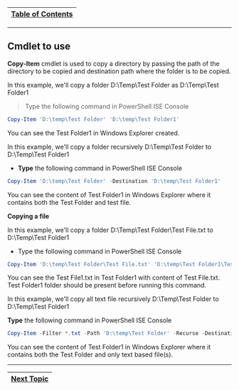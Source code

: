 |[Table of Contents](/00-Table-of-Contents.md)|
|---|

---

## Cmdlet to use 

**Copy-Item** cmdlet is used to copy a directory by passing the path of the directory to be copied and destination path where the folder is to be copied.

In this example, we'll copy a folder D:\Temp\Test Folder as D:\Temp\Test Folder1

> Type the following command in PowerShell ISE Console

```powershell
Copy-Item 'D:\temp\Test Folder' 'D:\temp\Test Folder1'
```

You can see the Test Folder1 in Windows Explorer created.

In this example, we'll copy a folder recursively D:\Temp\Test Folder to D:\Temp\Test Folder1

* **Type** the following command in PowerShell ISE Console

```powershell
Copy-Item 'D:\temp\Test Folder' -Destination 'D:\temp\Test Folder1'
```

You can see the content of Test Folder1 in Windows Explorer where it contains both the Test Folder and test file.

**Copying a file**

In this example, we'll copy a folder D:\Temp\Test Folder\Test File.txt to D:\Temp\Test Folder1

* Type the following command in PowerShell ISE Console

```powershell
Copy-Item 'D:\temp\Test Folder\Test File.txt' 'D:\temp\Test Folder1\Test File1.txt'
```

You can see the Test File1.txt in Test Folder1 with content of Test File.txt. Test Folder1 folder should be present before running this command.

In this example, we'll copy all text file recursively D:\Temp\Test Folder to D:\Temp\Test Folder1

**Type** the following command in PowerShell ISE Console

```powershell
Copy-Item -Filter *.txt -Path 'D:\temp\Test Folder' -Recurse -Destination 'D:\temp\Test Folder1'
```

You can see the content of Test Folder1 in Windows Explorer where it contains both the Test Folder and only text based file(s).

---

|[Next Topic](/05_Files_and_Folders/04_Deleting_Files_Folders.md)|
|---|
